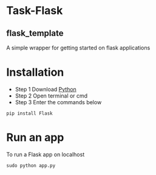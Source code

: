 # Task-Flask
## flask_template
A simple wrapper for getting started on flask applications

# Installation

- Step 1 Download [Python](https://www.python.org/downloads/)
- Step 2 Open terminal or cmd 
- Step 3 Enter the commands below

```
pip install Flask

```

# Run an app 
To run a Flask app on localhost

```
sudo python app.py

```
